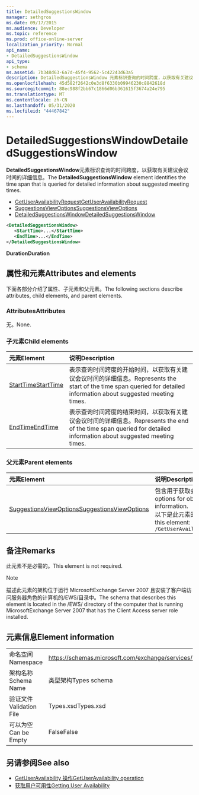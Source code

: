 ```yaml
---
title: DetailedSuggestionsWindow
manager: sethgros
ms.date: 09/17/2015
ms.audience: Developer
ms.topic: reference
ms.prod: office-online-server
localization_priority: Normal
api_name:
- DetailedSuggestionsWindow
api_type:
- schema
ms.assetid: 7b348d63-6a7d-45f4-9562-5c42243d63a5
description: DetailedSuggestionsWindow 元素标识查询的时间跨度，以获取有关建议会议时间的详细信息。
ms.openlocfilehash: 45d582f2642c0e3d8f6330b09946230c8842618d
ms.sourcegitcommit: 88ec988f2bb67c1866d06b361615f3674a24e795
ms.translationtype: MT
ms.contentlocale: zh-CN
ms.lasthandoff: 05/31/2020
ms.locfileid: "44467842"
---
```

# <a name="detailedsuggestionswindow"></a><span data-ttu-id="ba81f-103">DetailedSuggestionsWindow</span><span class="sxs-lookup"><span data-stu-id="ba81f-103">DetailedSuggestionsWindow</span></span>

<span data-ttu-id="ba81f-104">**DetailedSuggestionsWindow**元素标识查询的时间跨度，以获取有关建议会议时间的详细信息。</span><span class="sxs-lookup"><span data-stu-id="ba81f-104">The **DetailedSuggestionsWindow** element identifies the time span that is queried for detailed information about suggested meeting times.</span></span> 
  
- [<span data-ttu-id="ba81f-105">GetUserAvailabilityRequest</span><span class="sxs-lookup"><span data-stu-id="ba81f-105">GetUserAvailabilityRequest</span></span>](getuseravailabilityrequest.md) 
- [<span data-ttu-id="ba81f-106">SuggestionsViewOptions</span><span class="sxs-lookup"><span data-stu-id="ba81f-106">SuggestionsViewOptions</span></span>](suggestionsviewoptions.md) 
- [<span data-ttu-id="ba81f-107">DetailedSuggestionsWindow</span><span class="sxs-lookup"><span data-stu-id="ba81f-107">DetailedSuggestionsWindow</span></span>](detailedsuggestionswindow.md)
  
```xml
<DetailedSuggestionsWindow>
   <StartTime>...</StartTime>
   <EndTime>...</EndTime>
</DetailedSuggestionsWindow>
```

 <span data-ttu-id="ba81f-108">**Duration**</span><span class="sxs-lookup"><span data-stu-id="ba81f-108">**Duration**</span></span>
## <a name="attributes-and-elements"></a><span data-ttu-id="ba81f-109">属性和元素</span><span class="sxs-lookup"><span data-stu-id="ba81f-109">Attributes and elements</span></span>

<span data-ttu-id="ba81f-110">下面各部分介绍了属性、子元素和父元素。</span><span class="sxs-lookup"><span data-stu-id="ba81f-110">The following sections describe attributes, child elements, and parent elements.</span></span>
  
### <a name="attributes"></a><span data-ttu-id="ba81f-111">Attributes</span><span class="sxs-lookup"><span data-stu-id="ba81f-111">Attributes</span></span>

<span data-ttu-id="ba81f-112">无。</span><span class="sxs-lookup"><span data-stu-id="ba81f-112">None.</span></span>
  
### <a name="child-elements"></a><span data-ttu-id="ba81f-113">子元素</span><span class="sxs-lookup"><span data-stu-id="ba81f-113">Child elements</span></span>

|<span data-ttu-id="ba81f-114">**元素**</span><span class="sxs-lookup"><span data-stu-id="ba81f-114">**Element**</span></span>|<span data-ttu-id="ba81f-115">**说明**</span><span class="sxs-lookup"><span data-stu-id="ba81f-115">**Description**</span></span>|
|:-----|:-----|
|[<span data-ttu-id="ba81f-116">StartTime</span><span class="sxs-lookup"><span data-stu-id="ba81f-116">StartTime</span></span>](starttime.md) <br/> |<span data-ttu-id="ba81f-117">表示查询时间跨度的开始时间，以获取有关建议会议时间的详细信息。</span><span class="sxs-lookup"><span data-stu-id="ba81f-117">Represents the start of the time span queried for detailed information about suggested meeting times.</span></span>  <br/> |
|[<span data-ttu-id="ba81f-118">EndTime</span><span class="sxs-lookup"><span data-stu-id="ba81f-118">EndTime</span></span>](endtime.md) <br/> |<span data-ttu-id="ba81f-119">表示查询时间跨度的结束时间，以获取有关建议会议时间的详细信息。</span><span class="sxs-lookup"><span data-stu-id="ba81f-119">Represents the end of the time span queried for detailed information about suggested meeting times.</span></span>  <br/> |
   
### <a name="parent-elements"></a><span data-ttu-id="ba81f-120">父元素</span><span class="sxs-lookup"><span data-stu-id="ba81f-120">Parent elements</span></span>

|<span data-ttu-id="ba81f-121">**元素**</span><span class="sxs-lookup"><span data-stu-id="ba81f-121">**Element**</span></span>|<span data-ttu-id="ba81f-122">**说明**</span><span class="sxs-lookup"><span data-stu-id="ba81f-122">**Description**</span></span>|
|:-----|:-----|
|[<span data-ttu-id="ba81f-123">SuggestionsViewOptions</span><span class="sxs-lookup"><span data-stu-id="ba81f-123">SuggestionsViewOptions</span></span>](suggestionsviewoptions.md) <br/> |<span data-ttu-id="ba81f-124">包含用于获取会议建议信息的选项。</span><span class="sxs-lookup"><span data-stu-id="ba81f-124">Contains the options for obtaining meeting suggestion information.</span></span>  <br/> <span data-ttu-id="ba81f-125">以下是此元素的 XPath：</span><span class="sxs-lookup"><span data-stu-id="ba81f-125">The following is the XPath to this element:</span></span>  <br/>  `/GetUserAvailabilityRequest/SuggestionViewOptions` <br/> |
   
## <a name="remarks"></a><span data-ttu-id="ba81f-126">备注</span><span class="sxs-lookup"><span data-stu-id="ba81f-126">Remarks</span></span>

<span data-ttu-id="ba81f-127">此元素不是必需的。</span><span class="sxs-lookup"><span data-stu-id="ba81f-127">This element is not required.</span></span>
  
> [!NOTE]
> <span data-ttu-id="ba81f-128">描述此元素的架构位于运行 MicrosoftExchange Server 2007 且安装了客户端访问服务器角色的计算机的/EWS/目录中。</span><span class="sxs-lookup"><span data-stu-id="ba81f-128">The schema that describes this element is located in the /EWS/ directory of the computer that is running MicrosoftExchange Server 2007 that has the Client Access server role installed.</span></span> 
  
## <a name="element-information"></a><span data-ttu-id="ba81f-129">元素信息</span><span class="sxs-lookup"><span data-stu-id="ba81f-129">Element information</span></span>

|||
|:-----|:-----|
|<span data-ttu-id="ba81f-130">命名空间</span><span class="sxs-lookup"><span data-stu-id="ba81f-130">Namespace</span></span>  <br/> |https://schemas.microsoft.com/exchange/services/2006/types  <br/> |
|<span data-ttu-id="ba81f-131">架构名称</span><span class="sxs-lookup"><span data-stu-id="ba81f-131">Schema Name</span></span>  <br/> |<span data-ttu-id="ba81f-132">类型架构</span><span class="sxs-lookup"><span data-stu-id="ba81f-132">Types schema</span></span>  <br/> |
|<span data-ttu-id="ba81f-133">验证文件</span><span class="sxs-lookup"><span data-stu-id="ba81f-133">Validation File</span></span>  <br/> |<span data-ttu-id="ba81f-134">Types.xsd</span><span class="sxs-lookup"><span data-stu-id="ba81f-134">Types.xsd</span></span>  <br/> |
|<span data-ttu-id="ba81f-135">可以为空</span><span class="sxs-lookup"><span data-stu-id="ba81f-135">Can be Empty</span></span>  <br/> |<span data-ttu-id="ba81f-136">False</span><span class="sxs-lookup"><span data-stu-id="ba81f-136">False</span></span>  <br/> |
   
## <a name="see-also"></a><span data-ttu-id="ba81f-137">另请参阅</span><span class="sxs-lookup"><span data-stu-id="ba81f-137">See also</span></span>

- [<span data-ttu-id="ba81f-138">GetUserAvailability 操作</span><span class="sxs-lookup"><span data-stu-id="ba81f-138">GetUserAvailability operation</span></span>](getuseravailability-operation.md)
- [<span data-ttu-id="ba81f-139">获取用户可用性</span><span class="sxs-lookup"><span data-stu-id="ba81f-139">Getting User Availability</span></span>](https://msdn.microsoft.com/library/d4133fcb-9b0f-4e6b-aadf-a389da83516a%28Office.15%29.aspx)

